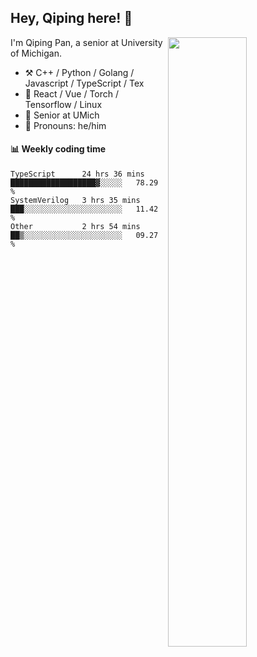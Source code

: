 

## Hey, Qiping here! :wave:

[<img align="right" width="50%" src="https://github-readme-stats.vercel.app/api?username=ppppqp&theme=dark&show_icons=true">](https://metrics.lecoq.io/ppppqp?template=classic)


I'm Qiping Pan, a senior at University of Michigan.

-   :hammer_and_pick: C++ / Python / Golang / Javascript / TypeScript / Tex
-   :pencil: React / Vue / Torch / Tensorflow / Linux 
-   :seedling: Senior at UMich
-   :man: Pronouns: he/him



#### :bar_chart: Weekly coding time

<!--START_SECTION:waka-->

```text
TypeScript      24 hrs 36 mins  ███████████████████▓░░░░░   78.29 %
SystemVerilog   3 hrs 35 mins   ███░░░░░░░░░░░░░░░░░░░░░░   11.42 %
Other           2 hrs 54 mins   ██▒░░░░░░░░░░░░░░░░░░░░░░   09.27 %
```

<!--END_SECTION:waka-->
